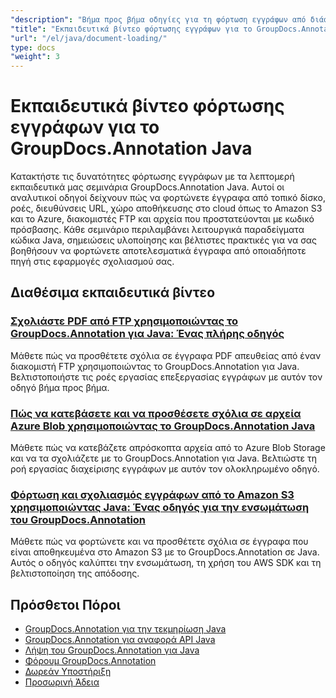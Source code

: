 ```yaml
---
"description": "Βήμα προς βήμα οδηγίες για τη φόρτωση εγγράφων από διάφορες πηγές χρησιμοποιώντας το GroupDocs.Annotation για Java."
"title": "Εκπαιδευτικά βίντεο φόρτωσης εγγράφων για το GroupDocs.Annotation Java"
"url": "/el/java/document-loading/"
type: docs
"weight": 3
---
```


# Εκπαιδευτικά βίντεο φόρτωσης εγγράφων για το GroupDocs.Annotation Java

Κατακτήστε τις δυνατότητες φόρτωσης εγγράφων με τα λεπτομερή εκπαιδευτικά μας σεμινάρια GroupDocs.Annotation Java. Αυτοί οι αναλυτικοί οδηγοί δείχνουν πώς να φορτώνετε έγγραφα από τοπικό δίσκο, ροές, διευθύνσεις URL, χώρο αποθήκευσης στο cloud όπως το Amazon S3 και το Azure, διακομιστές FTP και αρχεία που προστατεύονται με κωδικό πρόσβασης. Κάθε σεμινάριο περιλαμβάνει λειτουργικά παραδείγματα κώδικα Java, σημειώσεις υλοποίησης και βέλτιστες πρακτικές για να σας βοηθήσουν να φορτώνετε αποτελεσματικά έγγραφα από οποιαδήποτε πηγή στις εφαρμογές σχολιασμού σας.

## Διαθέσιμα εκπαιδευτικά βίντεο

### [Σχολιάστε PDF από FTP χρησιμοποιώντας το GroupDocs.Annotation για Java: Ένας πλήρης οδηγός](./annotate-pdf-ftp-groupdocs-java/)
Μάθετε πώς να προσθέτετε σχόλια σε έγγραφα PDF απευθείας από έναν διακομιστή FTP χρησιμοποιώντας το GroupDocs.Annotation για Java. Βελτιστοποιήστε τις ροές εργασίας επεξεργασίας εγγράφων με αυτόν τον οδηγό βήμα προς βήμα.

### [Πώς να κατεβάσετε και να προσθέσετε σχόλια σε αρχεία Azure Blob χρησιμοποιώντας το GroupDocs.Annotation Java](./download-annotate-azure-blob-groupdocs-java/)
Μάθετε πώς να κατεβάζετε απρόσκοπτα αρχεία από το Azure Blob Storage και να τα σχολιάζετε με το GroupDocs.Annotation για Java. Βελτιώστε τη ροή εργασίας διαχείρισης εγγράφων με αυτόν τον ολοκληρωμένο οδηγό.

### [Φόρτωση και σχολιασμός εγγράφων από το Amazon S3 χρησιμοποιώντας Java: Ένας οδηγός για την ενσωμάτωση του GroupDocs.Annotation](./annotate-documents-amazon-s3-java-groupdocs/)
Μάθετε πώς να φορτώνετε και να προσθέτετε σχόλια σε έγγραφα που είναι αποθηκευμένα στο Amazon S3 με το GroupDocs.Annotation σε Java. Αυτός ο οδηγός καλύπτει την ενσωμάτωση, τη χρήση του AWS SDK και τη βελτιστοποίηση της απόδοσης.

## Πρόσθετοι Πόροι

- [GroupDocs.Annotation για την τεκμηρίωση Java](https://docs.groupdocs.com/annotation/java/)
- [GroupDocs.Annotation για αναφορά API Java](https://reference.groupdocs.com/annotation/java/)
- [Λήψη του GroupDocs.Annotation για Java](https://releases.groupdocs.com/annotation/java/)
- [Φόρουμ GroupDocs.Annotation](https://forum.groupdocs.com/c/annotation)
- [Δωρεάν Υποστήριξη](https://forum.groupdocs.com/)
- [Προσωρινή Άδεια](https://purchase.groupdocs.com/temporary-license/)